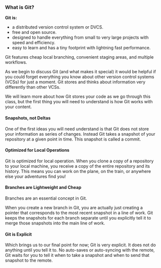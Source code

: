 ### What is Git?

**Git is:**

- a distributed version control system or DVCS.
- free and open source.
- designed to handle everything from small to very large projects with speed and efficiency.
- easy to learn and has a tiny footprint with lightning fast performance.

Git features cheap local branching, convenient staging areas, and multiple workflows.

As we begin to discuss Git (and what makes it special) it would be helpful if you could forget everything you know about other version control systems (VCSs) for just a moment. Git stores and thinks about information very differently than other VCSs.

We will learn more about how Git stores your code as we go through this class, but the first thing you will need to understand is how Git works with your content.

#### Snapshots, not Deltas

One of the first ideas you will need understand is that Git does not store your information as series of changes. Instead Git takes a snapshot of your repository at a given point in time. This snapshot is called a commit.

#### Optimized for Local Operations

Git is optimized for local operation. When you clone a copy of a repository to your local machine, you receive a copy of the entire repository and its history. This means you can work on the plane, on the train, or anywhere else your adventures find you!

#### Branches are Lightweight and Cheap

Branches are an essential concept in Git.

When you create a new branch in Git, you are actually just creating a pointer that corresponds to the most recent snapshot in a line of work. Git keeps the snapshots for each branch separate until you explicitly tell it to merge those snapshots into the main line of work.

#### Git is Explicit

Which brings us to our final point for now; Git is very explicit. It does not do anything until you tell it to. No auto-saves or auto-syncing with the remote, Git waits for you to tell it when to take a snapshot and when to send that snapshot to the remote.
